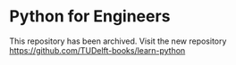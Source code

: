 # Python for Engineers

This repository has been archived. Visit the new repository https://github.com/TUDelft-books/learn-python